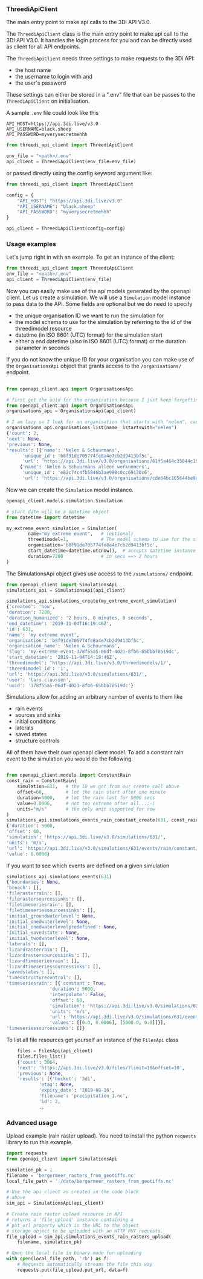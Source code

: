 ### ThreediApiClient


The main entry point to make api calls to the 3Di API V3.0. 

The `ThreediApiClient` class is the main entry point to make
api call to the 3DI API V3.0. It handles the login 
process for you and can be directly used as client for all API endpoints. 

The `ThreediApiClient` needs three settings to make requests to the 3Di API:

  - the host name
  - the username to login with and 
  - the user's password

These settings can either be stored in a ".env" file
that can be passes to the `ThreediApiClient` on initialisation.

A sample `.env` file could look like this

```
API_HOST=https://api.3di.live/v3.0
API_USERNAME=black.sheep
API_PASSWORD=myverysecretmehhh
```

```python
from threedi_api_client import ThreediApiClient

env_file = "<path>/.env"
api_client = ThreediApiClient(env_file=env_file)
```

or passed directly using the config keyword argument like:


```python
from threedi_api_client import ThreediApiClient

config = {
    "API_HOST": "https://api.3di.live/v3.0"
    "API_USERNAME": "black.sheep"
    "API_PASSWORD": "myverysecretmehhh"
}

api_client = ThreediApiClient(config=config)
```

### Usage examples

Let's jump right in with an example. To get an instance of the client: 

```python
from threedi_api_client import ThreediApiClient
env_file = "<path>/.env"
api_client = ThreediApiClient(env_file)
```

Now you can easily make use of the api models generated by the openapi client.
Let us create a simulation. We will use a `Simulation` model instance to pass 
data to the API. Some fields are optional but we do need to specify 

- the unique organisation ID we want to run the simulation for 
- the model schema to use for the simulation by referring to the id of 
  the threedimodel resource       
- datetime (in ISO 8601 (UTC) format) for the simulation start
- either a end datetime (also in ISO 8601 (UTC) format) or the duration 
  parameter in seconds
  
  
If you do not know the unique ID for your organisation you can make use of the 
`OrganisationsApi` object that grants access to the `/organisations/` endpoint.         

```python
      
from openapi_client.api import OrganisationsApi

# first get the uuid for the organisation because I just keep forgetting it
from openapi_client.api import OrganisationsApi
organisations_api = OrganisationsApi(api_client)

# I am lazy so I look for an organisation that starts with "nelen", case insensitive 
organisations_api.organisations_list(name__istartswith="nelen")
{'count': 2,
'next': None,
'previous': None,
'results': [{'name': 'Nelen & Schuurmans',
      'unique_id': 'b8f91de705774fe8a4e7cb2d9413bf5c',
      'url': 'https://api.3di.live/v3.0/organisations/61f5a464c35044c19bc7d4b42d7f58cb/'},
     {'name': 'Nelen & Schuurmans alleen werknemers',
      'unique_id': 'e82c74c4fb5846b3ae990c0cc69130c6',
      'url': 'https://api.3di.live/v3.0/organisations/cde64bc165644be9af023fc4fa18d098/'}]}        
```

Now we can create the `Simulation` model instance.

```python
openapi_client.models.simulation.Simulation

# start date will be a datetime object
from datetime import datetime

my_extreme_event_simulation = Simulation(
        name="my extreme event",   # (optional)
        threedimodel=1,            # The model schema to use for the simulation by referring to the id of the threedimodel resource
        organisation='b8f91de705774fe8a4e7cb2d9413bf5c',  
        start_datetime=datetime.utcnow(),  # accepts datetime instance
        duration=7200              # in secs ==> 2 hours 
)
```

The SimulationsApi object gives use access to the `/simulations/`  endpoint.

```python
from openapi_client import SimulationsApi
simulations_api = SimulationsApi(api_client)

simulations_api.simulations_create(my_extreme_event_simulation)
{'created': 'now',
'duration': 7200,
'duration_humanized': '2 hours, 0 minutes, 0 seconds',
'end_datetime': '2019-11-04T16:19:46Z',
'id': 631,
'name': 'my extreme event',
'organisation': 'b8f91de705774fe8a4e7cb2d9413bf5c',
'organisation_name': 'Nelen & Schuurmans',
'slug': 'my-extreme-event-378f55a5-06df-4021-8fb6-65bbb70519dc',
'start_datetime': '2019-11-04T14:19:46Z',
'threedimodel': 'https://api.3di.live/v3.0/threedimodels/1/',
'threedimodel_id': '1',
'url': 'https://api.3di.live/v3.0/simulations/631/',
'user': 'lars.claussen',
'uuid': '378f55a5-06df-4021-8fb6-65bbb70519dc'}
```

Simulations allow for adding an arbitrary number of events to them like

- rain events
- sources and sinks
- initial conditions
- laterals
- saved states
- structure controls

All of them have their own openapi client model. To add a constant rain event 
to the simulation you would do the following.

```python

from openapi_client.models import ConstantRain
const_rain = ConstantRain(
    simulation=631,   # the ID we got from our create call above
    offset=60,        # let the rain start after one minute
    duration=5000,    # let the rain last for 5000 secs
    value=0.0006,     # not too extreme after all...;-)
    units="m/s"       # the only unit supported for now
)
simulations_api.simulations_events_rain_constant_create(631, const_rain)
{'duration': 5000,
'offset': 60,
'simulation': 'https://api.3di.live/v3.0/simulations/631/',
'units': 'm/s',
'url': 'https://api.3di.live/v3.0/simulations/631/events/rain/constant/17/',
'value': 0.0006}
``` 
 
If you want to see which events are defined on a given simulation
```python
simulations_api.simulations_events(631)
{'boundaries': None,
'breach': [],
'filerasterrain': [],
'filerastersourcessinks': [],
'filetimeseriesrain': [],
'filetimeseriessourcessinks': [],
'initial_groundwaterlevel': None,
'initial_onedwaterlevel': None,
'initial_onedwaterlevelpredefined': None,
'initial_savedstate': None,
'initial_twodwaterlevel': None,
'laterals': [],
'lizardrasterrain': [],
'lizardrastersourcessinks': [],
'lizardtimeseriesrain': [],
'lizardtimeseriessourcessinks': [],
'savedstates': [],
'timedstructurecontrol': [],
'timeseriesrain': [{'constant': True,
                'duration': 5000,
                'interpolate': False,
                'offset': 60,
                'simulation': 'https://api.3di.live/v3.0/simulations/631/',
                'units': 'm/s',
                'url': 'https://api.3di.live/v3.0/simulations/631/events/rain/timeseries/17/',
                'values': [[0.0, 0.0006], [5000.0, 0.0]]}],
'timeseriessourcessinks': []}
```

To list all file resources get yourself an instance of the `FilesApi` class

```python
    files = FilesApi(api_client)
    files.files_list()                                                                                                                
    {'count': 3064,
    'next': 'https://api.3di.live/v3.0/files/?limit=10&offset=10',
    'previous': None,
    'results': [{'bucket': '3di',
            'etag': None,
            'expiry_date': '2019-08-16',
            'filename': 'precipitation_1.nc',
            'id': 2,
            ..
``` 


### Advanced usage

Upload example (rain raster upload). You need to install the python 
`requests` library to run this example.

   
```python
import requests
from openapi_client import SimulationsApi

simulation_pk = 1
filename = 'bergermeer_rasters_from_geotiffs.nc'
local_file_path = './data/bergermeer_rasters_from_geotiffs.nc'

# Use the api_client as created in the code block
# above
sim_api = SimulationsApi(api_client)

# Create rain raster upload resource in API
# returns a 'file_upload' instance containing a
# put_url property which is the URL to the object
# storage object to be uploaded with an HTTP PUT requests.
file_upload = sim_api.simulations_events_rain_rasters_upload(
    filename, simulation_pk)

# Open the local file in binary mode for uploading
with open(local_file_path, 'rb') as f: 
    # Requests automatically streams the file this way
    requests.put(file_upload.put_url, data=f)
```
